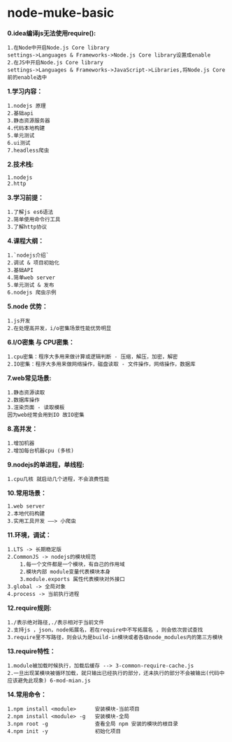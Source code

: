 # node-muke-basic
**0.idea编译js无法使用require():**

    1.在Node中开启Node.js Core library
    settings->Languages & Frameworks->Node.js Core library设置成enable
    2.在JS中开启Node.js Core library
    settings->Languages & Frameworks->JavaScript->Libraries,将Node.js Core前的enable选中
    
**1.学习内容：**

    1.nodejs 原理
    2.基础api
    3.静态资源服务器
    4.代码本地构建
    5.单元测试
    6.ui测试
    7.headless爬虫
    
**2.技术栈:**

    1.nodejs
    2.http
   
**3.学习前提：**

    1.了解js es6语法
    2.简单使用命令行工具
    3.了解http协议

**4.课程大纲：**

    1.`nodejs介绍`
    2.调试 & 项目初始化
    3.基础API
    4.简单web server
    5.单元测试 & 发布
    6.nodejs 爬虫示例

**5.node 优势：**
    
    1.js开发
    2.在处理高并发，i/o密集场景性能优势明显
        
**6.I/O密集 与 CPU密集：**

    1.cpu密集：程序大多用来做计算或逻辑判断 - 压缩，解压，加密，解密
    2.IO密集：程序大多用来做网络操作，磁盘读取 - 文件操作，网络操作，数据库
    
**7.web常见场景:**

    1.静态资源读取
    2.数据库操作
    3.渲染页面 - 读取模板
    因为web经常会用到IO 故IO密集
    
**8.高并发：**

    1.增加机器
    2.增加每台机器cpu (多核)

**9.nodejs的单进程，单线程:**

    1.cpu几核 就启动几个进程，不会浪费性能
    
**10.常用场景：**

    1.web server
    2.本地代码构建
    3.实用工具开发 ——> 小爬虫
    
**11.环境，调试：**

    1.LTS -> 长期稳定版
    2.CommonJS -> nodejs的模块规范
        1.每一个文件都是一个模块，有自己的作用域
        2.模块内部 module变量代表模块本身
        3.module.exports 属性代表模块对外接口
    3.global -> 全局对象
    4.process -> 当前执行进程

**12.require规则:**

    1./表示绝对路径,./表示相对于当前文件
    2.支持js ，json，node拓展名，若在require中不写拓展名 ，则会依次尝试查找
    3.require里不写路径，则会认为是build-in模块或者各级node_modules内的第三方模块
    
**13.require特性：**

    1.module被加载时候执行，加载后缓存 --> 3-common-require-cache.js
    2.一旦出现某模块被循环加载，就只输出已经执行的部分，还未执行的部分不会被输出(代码中应该避免此现象) 6-mod-mian.js

**14.常用命令：**

    1.npm install <module>      安装模块-当前项目
    2.npm install <module> -g   安装模块-全局
    3.npm root -g               查看全局 npm 安装的模块的根目录
    4.npm init -y               初始化项目
    
    
    
